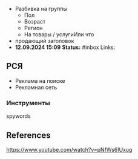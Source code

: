 - Разбивка на группы 
	- Пол
	- Возраст
	- Регион
	- На товары / услугиИли что
- продающий заголовок
- **12.09.2024 15:09**
**Status:** #inbox 
Links:

## РСЯ
- Реклама на поиске
- Рекламная сеть

### Инструменты
spywords




## References
https://www.youtube.com/watch?v=pNfWs6IUxug